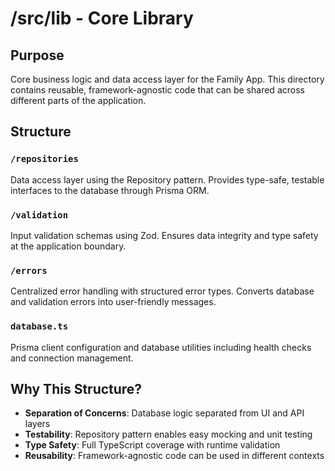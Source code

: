 # /src/lib - Core Library

## Purpose

Core business logic and data access layer for the Family App. This directory contains reusable, framework-agnostic code that can be shared across different parts of the application.

## Structure

### `/repositories`

Data access layer using the Repository pattern. Provides type-safe, testable interfaces to the database through Prisma ORM.

### `/validation`

Input validation schemas using Zod. Ensures data integrity and type safety at the application boundary.

### `/errors`

Centralized error handling with structured error types. Converts database and validation errors into user-friendly messages.

### `database.ts`

Prisma client configuration and database utilities including health checks and connection management.

## Why This Structure?

- **Separation of Concerns**: Database logic separated from UI and API layers
- **Testability**: Repository pattern enables easy mocking and unit testing
- **Type Safety**: Full TypeScript coverage with runtime validation
- **Reusability**: Framework-agnostic code can be used in different contexts
